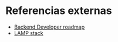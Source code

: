 # Referencias externas

- [Backend Developer roadmap](https://roadmap.sh/backend)
- [LAMP stack](https://aws.amazon.com/es/what-is/lamp-stack/)
